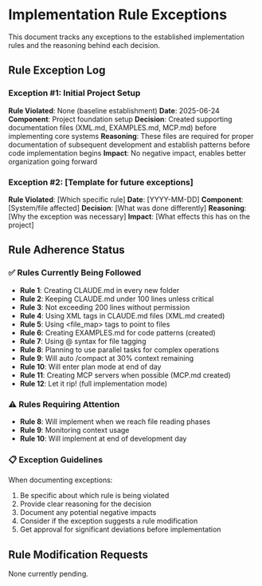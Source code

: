# Implementation Rule Exceptions

This document tracks any exceptions to the established implementation rules and the reasoning behind each decision.

## Rule Exception Log

### Exception #1: Initial Project Setup
**Rule Violated**: None (baseline establishment)
**Date**: 2025-06-24
**Component**: Project foundation setup
**Decision**: Created supporting documentation files (XML.md, EXAMPLES.md, MCP.md) before implementing core systems
**Reasoning**: These files are required for proper documentation of subsequent development and establish patterns before code implementation begins
**Impact**: No negative impact, enables better organization going forward

### Exception #2: [Template for future exceptions]
**Rule Violated**: [Which specific rule]
**Date**: [YYYY-MM-DD]
**Component**: [System/file affected]
**Decision**: [What was done differently]
**Reasoning**: [Why the exception was necessary]
**Impact**: [What effects this has on the project]

## Rule Adherence Status

### ✅ Rules Currently Being Followed
- **Rule 1**: Creating CLAUDE.md in every new folder
- **Rule 2**: Keeping CLAUDE.md under 100 lines unless critical
- **Rule 3**: Not exceeding 200 lines without permission
- **Rule 4**: Using XML tags in CLAUDE.md files (XML.md created)
- **Rule 5**: Using <file_map> tags to point to files
- **Rule 6**: Creating EXAMPLES.md for code patterns (created)
- **Rule 7**: Using @ syntax for file tagging
- **Rule 8**: Planning to use parallel tasks for complex operations
- **Rule 9**: Will auto /compact at 30% context remaining
- **Rule 10**: Will enter plan mode at end of day
- **Rule 11**: Creating MCP servers when possible (MCP.md created)
- **Rule 12**: Let it rip! (full implementation mode)

### ⚠️ Rules Requiring Attention
- **Rule 8**: Will implement when we reach file reading phases
- **Rule 9**: Monitoring context usage
- **Rule 10**: Will implement at end of development day

### 📋 Exception Guidelines

When documenting exceptions:
1. Be specific about which rule is being violated
2. Provide clear reasoning for the decision
3. Document any potential negative impacts
4. Consider if the exception suggests a rule modification
5. Get approval for significant deviations before implementation

## Rule Modification Requests

None currently pending.